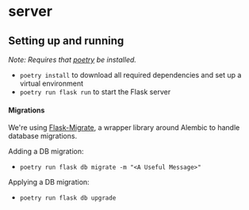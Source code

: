# server

## Setting up and running
_Note: Requires that [poetry](https://python-poetry.org/) be installed._

- `poetry install` to download all required dependencies and set up a virtual environment
- `poetry run flask run` to start the Flask server


#### Migrations

We're using [Flask-Migrate](https://flask-migrate.readthedocs.io/en/latest/), a wrapper library around Alembic to handle
database migrations.

Adding a DB migration:
- `poetry run flask db migrate -m "<A Useful Message>"`

Applying a DB migration:
- `poetry run flask db upgrade`
